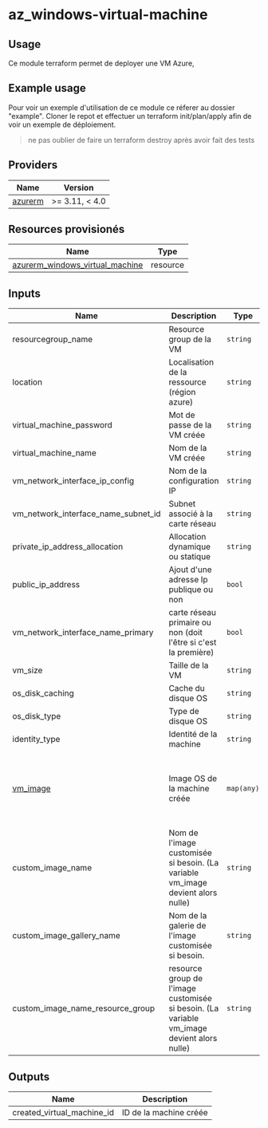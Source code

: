 # az_windows-virtual-machine

## Usage

Ce module terraform permet de deployer une VM Azure,

## Example usage 

Pour voir un exemple d'utilisation de ce module ce réferer au dossier "example".
Cloner le repot et effectuer un terraform init/plan/apply afin de voir un exemple de déploiement.

> ne pas oublier de faire un terraform destroy après avoir fait des tests


## Providers

| Name | Version |
|------|---------|
| [azurerm](https://registry.terraform.io/providers/hashicorp/azurerm/latest/docs) | >= 3.11, < 4.0 |


## Resources provisionés

| Name | Type |
|------|------|
| [azurerm_windows_virtual_machine](https://registry.terraform.io/providers/hashicorp/azurerm/latest/docs/resources/windows_virtual_machine) | resource |


## Inputs

| Name | Description | Type | Default | Required |
|------|-------------|------|---------|:--------:|
| resourcegroup_name | Resource group de la VM | `string` | null | yes |
| location | Localisation de la ressource (région azure) | `string` | null | yes |
| virtual_machine_password | Mot de passe de la VM créée | `string` | "" | no |
| virtual_machine_name | Nom de la VM créée | `string` | null | yes |
| vm_network_interface_ip_config | Nom de la configuration IP | `string` | "ipconfig1" | no |
| vm_network_interface_name_subnet_id | Subnet associé à la carte réseau | `string` | null | yes |
| private_ip_address_allocation | Allocation dynamique ou statique | `string` | "Dynamic" | no |
| public_ip_address | Ajout d'une adresse Ip publique ou non | `bool` | false | no |
| vm_network_interface_name_primary | carte réseau primaire ou non (doit l'être si c'est la première) | `bool` | true | no |
| vm_size | Taille de la VM | `string` | "Standard_B2s" | no |
| os_disk_caching | Cache du disque OS | `string` | "ReadWrite" | no |
| os_disk_type | Type de disque OS | `string` | "Standard_LRS" | no |
| identity_type | Identité de la machine | `string` | "SystemAssigned" | no |
| [vm_image](https://learn.microsoft.com/en-us/azure/virtual-machines/linux/cli-ps-findimage) | Image OS de la machine créée | `map(any)` | <pre>{<br>  "publisher": "MicrosoftWindowsServer",<br>  "offer": "WindowsServer",<br>  "sku": "2019-Datacenter",<br>  "version": "latest"<br>}</pre> | no |
| custom_image_name | Nom de l'image customisée si besoin. (La variable vm_image devient alors nulle) | `string` | "" | no |
| custom_image_gallery_name | Nom de la galerie de l'image customisée si besoin. | `string` | "" | no |
| custom_image_name_resource_group | resource group de l'image customisée si besoin. (La variable vm_image devient alors nulle) | `string` | "" | no |


## Outputs

| Name | Description |
|------|-------------|
| created_virtual_machine_id | ID de la machine créée |

